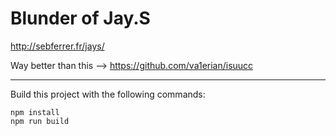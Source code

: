 # Blunder of Jay.S

http://sebferrer.fr/jays/

Way better than this --> https://github.com/va1erian/isuucc

____

Build this project with the following commands: 

```
npm install
npm run build
```